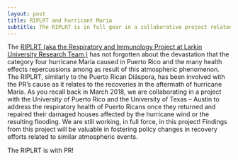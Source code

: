 ```yaml
---
layout: post
title: RIPLRT and hurricant Maria
subtitle: The RIPLRT is in full gear in a collaborative project related to hurricane Maria
---
```


The [RIPLRT (aka the Respiratory and Immunology Project at Larkin University Research Team )](https://www.riplrt.com) has not forgotten about the devastation that the category four hurricane Maria caused in Puerto Rico and the many health effects repercussions among as result of this atmospheric phenomenon. The RIPLRT, similarly to the Puerto Rican Diáspora, has been involved with the PR’s cause as it relates to the recoveries in the aftermath of hurricane Maria. As you recall back in March 2018, we are collaborating in a project with the University of Puerto Rico and the University of Texas – Austin to address the respiratory health of Puerto Ricans once they returned and repaired their damaged houses affected by the hurricane wind or the resulting flooding. We are still working, in full force, in this project! Findings from this project will be valuable in fostering policy changes in recovery efforts related to similar atmospheric events. 

The RIPLRT is with PR!
